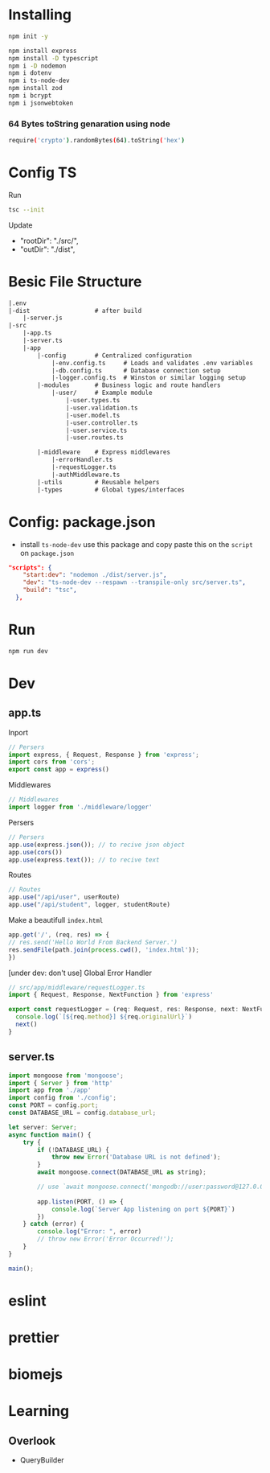 # Installing

```bash 
npm init -y 
```
```bash
npm install express
npm install -D typescript
npm i -D nodemon
npm i dotenv
npm i ts-node-dev
npm install zod
npm i bcrypt
npm i jsonwebtoken 
```
### 64 Bytes toString genaration using node
```bash
require('crypto').randomBytes(64).toString('hex')
```
# Config TS
Run
```bash
tsc --init
```
Update
- "rootDir": "./src/",  
- "outDir": "./dist",

# Besic File Structure
```txt
|.env
|-dist                  # after build
    |-server.js  
|-src
    |-app.ts
    |-server.ts
    |-app
        |-config        # Centralized configuration
            |-env.config.ts     # Loads and validates .env variables
            |-db.config.ts      # Database connection setup
            |-logger.config.ts  # Winston or similar logging setup
        |-modules       # Business logic and route handlers
            |-user/     # Example module
                |-user.types.ts
                |-user.validation.ts
                |-user.model.ts
                |-user.controller.ts
                |-user.service.ts
                |-user.routes.ts

        |-middleware    # Express middlewares
            |-errorHandler.ts
            |-requestLogger.ts
            |-authMiddleware.ts
        |-utils         # Reusable helpers
        |-types         # Global types/interfaces
```

# Config: package.json 
* install `ts-node-dev` use this package and copy paste this on the `script` on `package.json`
```json
"scripts": {
    "start:dev": "nodemon ./dist/server.js",
    "dev": "ts-node-dev --respawn --transpile-only src/server.ts",
    "build": "tsc",
  },
```
# Run
```bash
npm run dev
```

# Dev
## app.ts


Inport
```javascript
// Persers
import express, { Request, Response } from 'express';
import cors from 'cors';
export const app = express()
```
Middlewares
```javascript
// Middlewares
import logger from './middleware/logger'
```
Persers
```javascript
// Persers
app.use(express.json()); // to recive json object
app.use(cors())
app.use(express.text()); // to recive text
```
Routes
```javascript
// Routes
app.use("/api/user", userRoute)
app.use("/api/student", logger, studentRoute)
```
Make a beautifull `index.html`
```javascript
app.get('/', (req, res) => {
// res.send('Hello World From Backend Server.')
res.sendFile(path.join(process.cwd(), 'index.html'));
})
```
[under dev: don't use] Global Error Handler
```javascript
// src/app/middleware/requestLogger.ts
import { Request, Response, NextFunction } from 'express'

export const requestLogger = (req: Request, res: Response, next: NextFunction) => {
  console.log(`[${req.method}] ${req.originalUrl}`)
  next()
}
```

## server.ts
```javascript
import mongoose from 'mongoose';
import { Server } from 'http'
import app from './app'
import config from './config';
const PORT = config.port;
const DATABASE_URL = config.database_url;

let server: Server;
async function main() {
    try {
        if (!DATABASE_URL) {
            throw new Error('Database URL is not defined');
        }
        await mongoose.connect(DATABASE_URL as string);

        // use `await mongoose.connect('mongodb://user:password@127.0.0.1:27017/test');` if your database has auth enabled  
        
        app.listen(PORT, () => {
            console.log(`Server App listening on port ${PORT}`)
        })
    } catch (error) {
        console.log("Error: ", error)
        // throw new Error('Error Occurred!');
    }
}

main();
```



# eslint
# prettier
# biomejs
# Learning
## Overlook
- QueryBuilder
